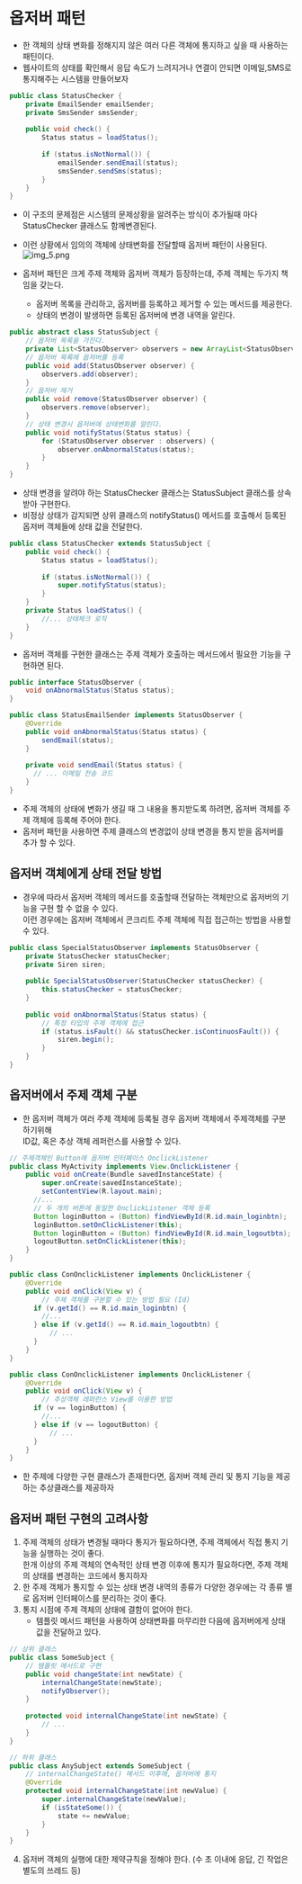 # 옵저버 패턴
- 한 객체의 상태 변화를 정해지지 않은 여러 다른 객체에 통지하고 싶을 때 사용하는 패틴이다.
- 웹사이트의 상태를 확인해서 응답 속도가 느려지거나 연결이 안되면 이메일,SMS로 통지해주는 시스템을 만들어보자
```java
public class StatusChecker {
    private EmailSender emailSender;
    private SmsSender smsSender;
    
    public void check() {
        Status status = loadStatus();
        
        if (status.isNotNormal()) {
            emailSender.sendEmail(status);
            smsSender.sendSms(status);
        }
    }
}
```
- 이 구조의 문제점은 시스템의 문제상황을 알려주는 방식이 추가될때 마다 StatusChecker 클래스도 함께변경된다.
- 이런 상황에서 임의의 객체에 상태변화를 전달할때 옵저버 패턴이 사용된다.<br>
![img_5.png](img_5.png)

- 옵저버 패턴은 크게 주제 객체와 옵저버 객체가 등장하는데, 주제 객체는 두가지 책임을 갖는다.
  - 옵저버 목록을 관리하고, 옵저버를 등록하고 제거할 수 있는 메서드를 제공한다.
  - 상태의 변경이 발생하면 등록된 옵저버에 변경 내역을 알린다.

```java
public abstract class StatusSubject {
    // 옵저버 목록을 가진다.
    private List<StatusObserver> observers = new ArrayList<StatusObserver>();
    // 옵저버 목록에 옵저버를 등록
    public void add(StatusObserver observer) {
        observers.add(observer);
    }
    // 옵저버 제거
    public void remove(StatusObserver observer) {
        observers.remove(observer);
    }
    // 상태 변경시 옵저버에 상태변화를 알린다.
    public void notifyStatus(Status status) {
        for (StatusObserver observer : observers) {
            observer.onAbnormalStatus(status);
        }
    }
}
```
- 상태 변경을 알려야 하는 StatusChecker 클래스는 StatusSubject 클래스를 상속받아 구현한다.
- 비정상 상태가 감지되면 상위 클래스의 notifyStatus() 메서드를 호출해서 등록된 옵저버 객체들에 상태 값을 전달한다.
```java
public class StatusChecker extends StatusSubject {
    public void check() {
        Status status = loadStatus();
        
        if (status.isNotNormal()) {
            super.notifyStatus(status);
        }
    }
    private Status loadStatus() {
        //... 상태체크 로직
    }
}
```
- 옵저버 객체를 구현한 클래스는 주제 객체가 호출하는 메서드에서 필요한 기능을 구현하면 된다.
```java
public interface StatusObserver {
    void onAbnormalStatus(Status status);
}
```
```java
public class StatusEmailSender implements StatusObserver {
    @Override
    public void onAbnormalStatus(Status status) {
        sendEmail(status);
    }
    
    private void sendEmail(Status status) {
      // ... 이메일 전송 코드
    }
}
```
- 주제 객체의 상태에 변화가 생길 때 그 내용을 통지받도록 하려면, 옵저버 객체를 주제 객체에 등록해 주어야 한다.
- 옵저버 패턴을 사용하면 주제 클래스의 변경없이 상태 변경을 통지 받을 옵저버를 추가 할 수 있다.

## 옵저버 객체에게 상태 전달 방법
- 경우에 따라서 옵저버 객체의 메서드를 호출할때 전달하는 객체만으로 옵저버의 기능을 구현 할 수 없을 수 있다.<br>
이런 경우에는 옵저버 객체에서 콘크리트 주제 객체에 직접 접근하는 방법을 사용할 수 있다.
```java
public class SpecialStatusObserver implements StatusObserver {
    private StatusChecker statusChecker;
    private Siren siren;
    
    public SpecialStatusObserver(StatusChecker statusChecker) {
        this.statusChecker = statusChecker;
    }
    
    public void onAbnormalStatus(Status status) {
        // 특정 타입의 주제 객체에 접근
        if (status.isFault() && statusChecker.isContinuosFault()) {
            siren.begin();
        }
    }
}
```

## 옵저버에서 주제 객체 구분
- 한 옵저버 객체가 여러 주제 객체에 등록될 경우 옵저버 객체에서 주제객체를 구분하기위해<br>
ID값, 혹은 추상 객체 레퍼런스를 사용할 수 있다. 
```java
// 주제객체인 Button에 옵저버 인터페이스 OnclickListener
public class MyActivity implements View.OnclickListener {
    public void onCreate(Bundle savedInstanceState) {
        super.onCreate(savedInstanceState);
        setContentView(R.layout.main);
      //...
      // 두 개의 버튼에 동일한 OnclickListener 객체 등록
      Button loginButton = (Button) findViewById(R.id.main_loginbtn);
      loginButton.setOnClickListener(this);
      Button loginButton = (Button) findViewById(R.id.main_logoutbtn);
      logoutButton.setOnClickListener(this);
    }
}
```
```java 
public class ConOnclickListener implements OnclickListener { 
    @Override
    public void onClick(View v) {
        // 주제 객체를 구분할 수 있는 방법 필요 (Id)
      if (v.getId() == R.id.main_loginbtn) {
        //...
      } else if (v.getId() == R.id.main_logoutbtn) {
          // ...
      }
    }
}
```
```java 
public class ConOnclickListener implements OnclickListener { 
    @Override
    public void onClick(View v) {
        // 추상객체 레퍼런스 View를 이용한 방법
      if (v == loginButton) {
        //...
      } else if (v == logoutButton) {
          // ...
      }
    }
}
```
- 한 주제에 다양한 구현 클래스가 존재한다면, 옵저버 객체 관리 및 통지 기능을 제공하는 추상클래스를 제공하자

## 옵저버 패턴 구현의 고려사항
1. 주제 객체의 상태가 변경될 때마다 통지가 필요하다면, 주제 객체에서 직접 통지 기능을 실행하는 것이 좋다.<br>
   한개 이상의 주제 객체의 연속적인 상태 변경 이후에 통지가 필요하다면, 주제 객체의 상태를 변경하는 코드에서 통지하자
2. 한 주제 객체가 통지할 수 있는 상태 변경 내역의 종류가 다양한 경우에는 각 종류 별로 옵저버 인터페이스를 분리하는 것이 좋다.
3. 통지 시점에 주제 객체의 상태에 결함이 없어야 한다.
   - 템플릿 메서드 패턴을 사용하여 상태변화를 마무리한 다음에 옵저버에게 상태값을 전달하고 있다.<br>
```java
// 상위 클래스
public class SomeSubject {
    // 템플릿 메서드로 구현
    public void changeState(int newState) {
        internalChangeState(newState);
        notifyObserver();
    }
    
    protected void internalChangeState(int newState) {
        // ...
    }
}

// 하위 클래스
public class AnySubject extends SomeSubject {
    // internalChangeState() 메서드 이후에, 옵저버에 통지
    @Override
    protected void internalChangeState(int newValue) {
        super.internalChangeState(newValue);
        if (isStateSome()) {
            state += newValue;
        }
    }
}
```
4. 옵저버 객체의 실행에 대한 제약규칙을 정해야 한다. (수 초 이내에 응답, 긴 작업은 별도의 쓰레드 등)